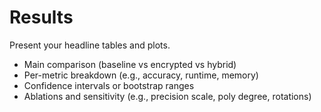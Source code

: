# Results

Present your headline tables and plots.

- Main comparison (baseline vs encrypted vs hybrid)
- Per-metric breakdown (e.g., accuracy, runtime, memory)
- Confidence intervals or bootstrap ranges
- Ablations and sensitivity (e.g., precision scale, poly degree, rotations)
